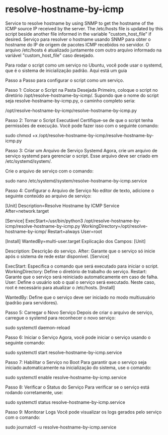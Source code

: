 # resolve-hostname-by-icmp
Service to resolve hostname by using SNMP to get the hostname of the ICMP source IP received by the server. The /etc/hosts file is updated by this script beside another file informed in the variable "custom_host_file" if desired.
Serviço para resolver o hostname usando SNMP para obter o hostname do IP de origem de pacotes ICMP recebidos no servidor. O arquivo /etc/hosts é atualizado juntamente com outro arquivo informado na variável "custom_host_file" caso desejado.

Para rodar o script como um serviço no Ubuntu, você pode usar o systemd, que é o sistema de inicialização padrão. Aqui está um guia 

Passo a 
Passo para configurar o script como um serviço.


Passo 1: Colocar o Script na Pasta Desejada
Primeiro, coloque o script no diretório /opt/resolve-hostname-by-icmp/. Supondo que o nome do script seja resolve-hostname-by-icmp.py, o caminho completo seria:

/opt/resolve-hostname-by-icmp/resolve-hostname-by-icmp.py


Passo 2: Tornar o Script Executável
Certifique-se de que o script tenha permissões de execução. Você pode fazer isso com o seguinte comando:

sudo chmod +x /opt/resolve-hostname-by-icmp/resolve-hostname-by-icmp.py


Passo 3: Criar um Arquivo de Serviço Systemd
Agora, crie um arquivo de serviço systemd para gerenciar o script. Esse arquivo deve ser criado em /etc/systemd/system/.

Crie o arquivo de serviço com o comando:

sudo nano /etc/systemd/system/resolve-hostname-by-icmp.service


Passo 4: Configurar o Arquivo de Serviço
No editor de texto, adicione o seguinte conteúdo ao arquivo de serviço:

[Unit]
Description=Resolve Hostname by ICMP Service
After=network.target

[Service]
ExecStart=/usr/bin/python3 /opt/resolve-hostname-by-icmp/resolve-hostname-by-icmp.py
WorkingDirectory=/opt/resolve-hostname-by-icmp/
Restart=always
User=root

[Install]
WantedBy=multi-user.target
Explicação dos Campos:
[Unit]

Description: Descrição do serviço.
After: Garante que o serviço só inicie após o sistema de rede estar disponível.
[Service]

ExecStart: Especifica o comando que será executado para iniciar o script.
WorkingDirectory: Define o diretório de trabalho do serviço.
Restart: Garante que o serviço será reiniciado automaticamente em caso de falha.
User: Define o usuário sob o qual o serviço será executado. Neste caso, root é necessário para atualizar o /etc/hosts.
[Install]

WantedBy: Define que o serviço deve ser iniciado no modo multiusuário (padrão para servidores).

Passo 5: Carregar o Novo Serviço
Depois de criar o arquivo de serviço, carregue o systemd para reconhecer o novo serviço:

sudo systemctl daemon-reload


Passo 6: Iniciar o Serviço
Agora, você pode iniciar o serviço usando o seguinte comando:

sudo systemctl start resolve-hostname-by-icmp.service


Passo 7: Habilitar o Serviço no Boot
Para garantir que o serviço seja iniciado automaticamente na inicialização do sistema, use o comando:

sudo systemctl enable resolve-hostname-by-icmp.service


Passo 8: Verificar o Status do Serviço
Para verificar se o serviço está rodando corretamente, use:

sudo systemctl status resolve-hostname-by-icmp.service


Passo 9: Monitorar Logs
Você pode visualizar os logs gerados pelo serviço com o comando:

sudo journalctl -u resolve-hostname-by-icmp.service
